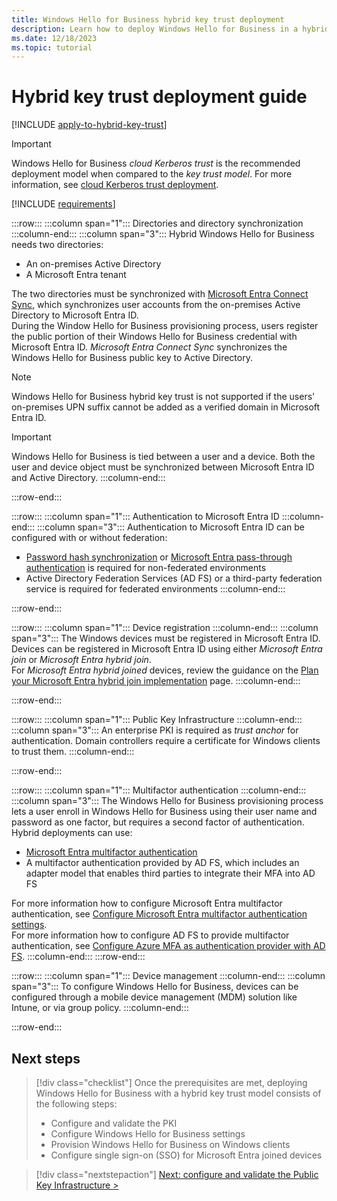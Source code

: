 ```yaml
---
title: Windows Hello for Business hybrid key trust deployment
description: Learn how to deploy Windows Hello for Business in a hybrid key trust scenario.
ms.date: 12/18/2023
ms.topic: tutorial
---
```


# Hybrid key trust deployment guide

[!INCLUDE [apply-to-hybrid-key-trust](includes/apply-to-hybrid-key-trust.md)]

> [!IMPORTANT]
> Windows Hello for Business *cloud Kerberos trust* is the recommended deployment model when compared to the *key trust model*. For more information, see [cloud Kerberos trust deployment](hybrid-cloud-kerberos-trust.md).

[!INCLUDE [requirements](includes/requirements.md)]

:::row:::
    :::column span="1":::
Directories and directory synchronization
    :::column-end:::
    :::column span="3":::
Hybrid Windows Hello for Business needs two directories:

- An on-premises Active Directory
- A Microsoft Entra tenant

The two directories must be synchronized with [Microsoft Entra Connect Sync][AZ-1], which synchronizes user accounts from the on-premises Active Directory to Microsoft Entra ID.\
During the Window Hello for Business provisioning process, users register the public portion of their Windows Hello for Business credential with Microsoft Entra ID. *Microsoft Entra Connect Sync* synchronizes the Windows Hello for Business public key to Active Directory.

> [!NOTE]
> Windows Hello for Business hybrid key trust is not supported if the users' on-premises UPN suffix cannot be added as a verified domain in Microsoft Entra ID.

> [!IMPORTANT]
> Windows Hello for Business is tied between a user and a device. Both the user and device object must be synchronized between Microsoft Entra ID and Active Directory.
    :::column-end:::

:::row-end:::

:::row:::
    :::column span="1":::
        Authentication to Microsoft Entra ID
    :::column-end:::
    :::column span="3":::
Authentication to Microsoft Entra ID can be configured with or without federation:
- [Password hash synchronization][AZ-6] or [Microsoft Entra pass-through authentication][AZ-7] is required for non-federated environments
- Active Directory Federation Services (AD FS) or a third-party federation service is required for federated environments
    :::column-end:::

:::row-end:::

:::row:::
    :::column span="1":::
        Device registration
    :::column-end:::
    :::column span="3":::
The Windows devices must be registered in Microsoft Entra ID. Devices can be registered in Microsoft Entra ID using either *Microsoft Entra join* or *Microsoft Entra hybrid join*.\
For *Microsoft Entra hybrid joined* devices, review the guidance on the [Plan your Microsoft Entra hybrid join implementation][AZ-8] page.
    :::column-end:::

:::row-end:::

:::row:::
    :::column span="1":::
Public Key Infrastructure
    :::column-end:::
    :::column span="3":::
An enterprise PKI is required as *trust anchor* for authentication. Domain controllers require a certificate for Windows clients to trust them.
    :::column-end:::

:::row-end:::

:::row:::
    :::column span="1":::
Multifactor authentication
    :::column-end:::
    :::column span="3":::
The Windows Hello for Business provisioning process lets a user enroll in Windows Hello for Business using their user name and password as one factor, but requires a second factor of authentication.\
Hybrid deployments can use:

- [Microsoft Entra multifactor authentication][AZ-2]
- A multifactor authentication provided by AD FS, which includes an adapter model that enables third parties to integrate their MFA into AD FS

For more information how to configure Microsoft Entra multifactor authentication, see [Configure Microsoft Entra multifactor authentication settings][AZ-3].\
For more information how to configure AD FS to provide multifactor authentication, see [Configure Azure MFA as authentication provider with AD FS][SER-1].
    :::column-end:::
:::row-end:::

:::row:::
    :::column span="1":::
Device management
    :::column-end:::
    :::column span="3":::
To configure Windows Hello for Business, devices can be configured through a mobile device management (MDM) solution like Intune, or via group policy.
    :::column-end:::

:::row-end:::

## Next steps

> [!div class="checklist"]
> Once the prerequisites are met, deploying Windows Hello for Business with a hybrid key trust model consists of the following steps:
>
> - Configure and validate the PKI
> - Configure Windows Hello for Business settings
> - Provision Windows Hello for Business on Windows clients
> - Configure single sign-on (SSO) for Microsoft Entra joined devices

> [!div class="nextstepaction"]
> [Next: configure and validate the Public Key Infrastructure >](hybrid-key-trust-pki.md)

<!--links-->
[AZ-1]: /azure/active-directory/hybrid/how-to-connect-sync-whatis
[AZ-2]: /azure/multi-factor-authentication/multi-factor-authentication
[AZ-3]: /azure/multi-factor-authentication/multi-factor-authentication-whats-next
[AZ-4]: /azure/active-directory/devices/troubleshoot-device-dsregcmd
[AZ-5]: /azure/active-directory/connect/active-directory-aadconnectsync-feature-scheduler
[AZ-6]: /azure/active-directory/hybrid/whatis-phs
[AZ-7]: /azure/active-directory/connect/active-directory-aadconnect-pass-through-authentication
[AZ-8]: /azure/active-directory/devices/hybrid-azuread-join-plan

[SER-1]: /windows-server/identity/ad-fs/operations/configure-ad-fs-2016-and-azure-mfa
